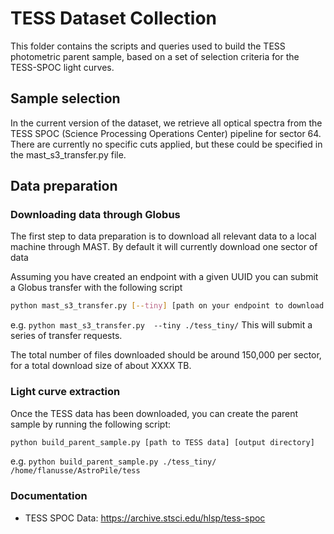 # TESS Dataset Collection

This folder contains the scripts and queries used to build the TESS photometric parent sample, based on 
a set of selection criteria for the TESS-SPOC light curves.

## Sample selection

In the current version of the dataset, we retrieve all optical spectra from the TESS SPOC (Science Processing Operations Center) pipeline for sector 64. There are currently no specific cuts applied, but these could be specified in the mast_s3_transfer.py file.

## Data preparation

### Downloading data through Globus

The first step to data preparation is to download all relevant data to a local machine through MAST. By default it will currently download one sector of data

Assuming you have created an endpoint with a given UUID you can submit a Globus transfer with the following script
```bash
python mast_s3_transfer.py [--tiny] [path on your endpoint to download data]
```
e.g. `python mast_s3_transfer.py  --tiny ./tess_tiny/`
This will submit a series of transfer requests.

The total number of files downloaded should be around 150,000 per sector, for a total download size of about XXXX TB.

### Light curve extraction

Once the TESS data has been downloaded, you can create the parent sample by running the following script:
```bash
python build_parent_sample.py [path to TESS data] [output directory]
```
e.g. `python build_parent_sample.py ./tess_tiny/ /home/flanusse/AstroPile/tess`

### Documentation

- TESS SPOC Data: https://archive.stsci.edu/hlsp/tess-spoc


